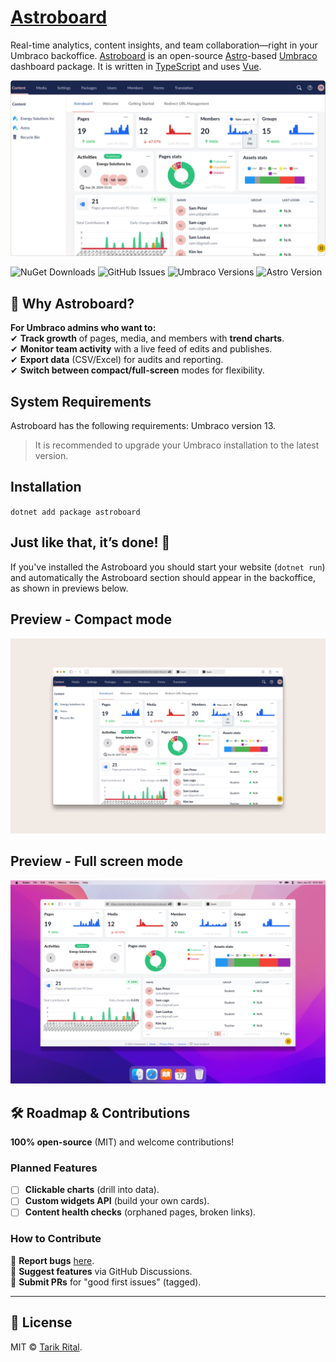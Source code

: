 # [Astroboard](https://www.astroboard.website)

Real-time analytics, content insights, and team collaboration—right in your Umbraco backoffice.
[Astroboard](https://www.astroboard.website/) is an open-source [Astro](https://www.astro.build/)-based
[Umbraco](https://www.umbraco.com) dashboard package. It is written in [TypeScript](https://www.typescriptlang.org) and
uses [Vue](https://vuejs.org/).

![Astroboard is an Umbraco dashboard to get insights of your contents, assets and members.](https://raw.githubusercontent.com/wpplumber/astroboard/main/public/images/compact-mode-window.png)

![NuGet Downloads](https://img.shields.io/nuget/dt/astroboard?label=NuGet%20Downloads)
![GitHub Issues](https://img.shields.io/github/issues/wpplumber/astroboard)
![Umbraco Versions](https://img.shields.io/badge/Umbraco-13-blue)
![Astro Version](https://img.shields.io/badge/Astro-5.8.0-blue)

## 🚀 Why Astroboard?  
**For Umbraco admins who want to:**  
✔ **Track growth** of pages, media, and members with **trend charts**.  
✔ **Monitor team activity** with a live feed of edits and publishes.  
✔ **Export data** (CSV/Excel) for audits and reporting.  
✔ **Switch between compact/full-screen** modes for flexibility.  

## System Requirements
Astroboard has the following requirements:
Umbraco version 13.

>It is recommended to upgrade your Umbraco installation to the latest version.


## Installation

`dotnet add package astroboard`

## Just like that, it’s done! 🎉
If you've installed the Astroboard you should start your website (`dotnet run`) and automatically the Astroboard section should appear in the backoffice, as shown in previews below.

## Preview - Compact mode

![image](https://raw.githubusercontent.com/wpplumber/astroboard/main/public/images/astroboard-compact-mode.png)

## Preview - Full screen mode

![preview](https://raw.githubusercontent.com/wpplumber/astroboard/main/public/images/mac-astroboard-fullscreen-mode.png)

## 🛠 Roadmap & Contributions  
**100% open-source** (MIT) and welcome contributions!  

### **Planned Features**  
- [ ] **Clickable charts** (drill into data).  
- [ ] **Custom widgets API** (build your own cards).  
- [ ] **Content health checks** (orphaned pages, broken links).  

### **How to Contribute**  
🔹 **Report bugs** [here](https://github.com/wpplumber/astroboard/issues).  
🔹 **Suggest features** via GitHub Discussions.  
🔹 **Submit PRs** for "good first issues" (tagged).  

---

## 📜 License  
MIT © [Tarik Rital](https://www.tarikrital.website/).  
